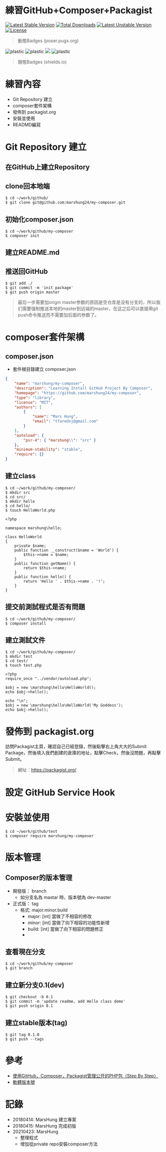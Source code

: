 練習GitHub+Composer+Packagist
===

[![Latest Stable Version](https://poser.pugx.org/marshung/my-composer/v)](//packagist.org/packages/marshung/my-composer) [![Total Downloads](https://poser.pugx.org/marshung/my-composer/downloads)](//packagist.org/packages/marshung/my-composer) [![Latest Unstable Version](https://poser.pugx.org/marshung/my-composer/v/unstable)](//packagist.org/packages/marshung/my-composer) [![License](https://poser.pugx.org/marshung/my-composer/license)](//packagist.org/packages/marshung/my-composer)
> 動態Badges (poser.pugx.org)


<img alt="plastic" src="https://shields.io/badge/stable-0.7-yellow"> <img alt="plastic" src="https://shields.io/badge/PHP-=7.0-green"> <img  lt="plastic" src="https://shields.io/badge/license-mars-blue"> <img alt="plastic" src="https://shields.io/badge/.lock-committed-lightgrey">
> 靜態Badges (shields.io)

# 練習內容
- Git Repository 建立
- composer套件架構
- 發佈到 packagist.org
- 安裝並使用
- READMD編寫


# Git Repository 建立
##  在GitHub上建立Repository
## clone回本地端
```
$ cd ~/work/github/
$ git clone git@github.com:marshung24/my-composer.git
```

## 初始化composer.json
```
$ cd ~/work/github/my-composer
$ composer init
```

## 建立README.md

## 推送回GitHub
```
$ git add ./
$ git commit -m 'init package'
$ git push origin master
```
> 最后一步需要加origin master参数的原因是空仓库是没有分支的，所以我们需要强制推送本地的master到远端的master，在这之后可以直接用git push命令推送而不需要加后面的参数了。

# composer套件架構
## composer.json
- 套件根目錄建立 composer.json
```json
{
    "name": "marshung/my-composer",
    "description": "Learning Install GitHub Project By Composer",
    "homepage": "https://github.com/marshung24/my-composer",
    "type": "library",
    "license": "MIT",
    "authors": [
        {
            "name": "Mars Hung",
            "email": "tfaredxj@gmail.com"
        }
    ],
    "autoload": {
        "psr-4": { "marshung\\": "src" }
    },
    "minimum-stability": "stable",
    "require": {}
}
```

## 建立class
```
$ cd ~/work/github/my-composer/
$ mkdir src
$ cd src/
$ mkdir hello
$ cd hello/
$ touch HelloWorld.php
```

```php=
<?php

namespace marshung\hello;

class HelloWorld
{
	private $name;
	public function __construct($name = 'World') {
		$this->name = $name;
	}
	public function getName() {
		return $this->name;
	}
	public function hello() {
		return 'Hello ' . $this->name . '!';
	}
}
```

## 提交前測試程式是否有問題
```
$ cd ~/work/github/my-composer/
$ composer install
```

## 建立測試文件
```
$ cd ~/work/github/my-composer/
$ mkdir test
$ cd test/
$ touch test.php
```

```php=
<?php
require_once "../vendor/autoload.php";

$obj = new \marshung\hello\HelloWorld();
echo $obj->hello();

echo "\n";
$obj = new \marshung\hello\HelloWorld('My Goddess');
echo $obj->hello();

```


# 發佈到 packagist.org
訪問Packagist主頁，確認自己已經登錄，然後點擊右上角大大的Submit Package，然後填入我們創建的倉庫的地址，點擊Check，然後沒問題，再點擊Submit。
> 網址：https://packagist.org/

# 設定 GitHub Service Hook 

# 安裝並使用
```
$ cd ~/work/github/test
$ composer require marshung/my-composer
```

# 版本管理
## Composer的版本管理
- 開發版： branch
  - 如分支名為 mastar 時，版本號為 dev-master
- 正式版： tag
  - 格式: major.minor.build
    - major: [int] 當做了不相容的修改
    - minor: [int] 當做了向下相容的功能性新增
    - build: [int] 當做了向下相容的問題修正
    - 
## 查看現在分支
```
$ cd ~/work/github/my-composer
$ git branch
```
## 建立新分支0.1(dev)
```
$ git checkout -b 0.1
$ git commit -m 'update readme, add Hello class demo'
$ git push origin 0.1
```

## 建立stable版本(tag)
```
$ git tag 0.1.0
$ git push --tags
```

# 參考
- [使用GitHub，Composer，Packagist管理公开的PHP包（Step By Step）](https://rivsen.github.io/post/how-to-publish-package-to-packagist-using-github-and-composer-step-by-step)
- [軟體版本號](https://zh.wikipedia.org/wiki/%E8%BB%9F%E4%BB%B6%E7%89%88%E6%9C%AC%E8%99%9F)

# 記錄
- 20180414: MarsHung 建立專案
- 20180415: MarsHung 完成初版
- 20210423: MarsHung 
  - 整理程式
  - 增加從private repo安裝composer方法